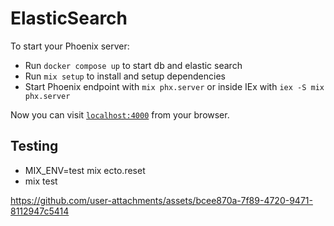 # ElasticSearch

To start your Phoenix server:
  * Run `docker compose up` to start db and elastic search
  * Run `mix setup` to install and setup dependencies
  * Start Phoenix endpoint with `mix phx.server` or inside IEx with `iex -S mix phx.server`

Now you can visit [`localhost:4000`](http://localhost:4000) from your browser.


##  Testing

  * MIX_ENV=test mix ecto.reset
  * mix test

  https://github.com/user-attachments/assets/bcee870a-7f89-4720-9471-8112947c5414
